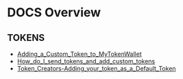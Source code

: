 # DOCS Overview

## TOKENS
* [Adding_a_Custom_Token_to_MyTokenWallet](Adding_a_Custom_Token_to_MyTokenWallet.md)
* [How_do_I_send_tokens_and_add_custom_tokens](How_do_I_send_tokens_and_add_custom_tokens.md)
* [Token_Creators-Adding_your_token_as_a_Default_Token](Token_Creators-Adding_your_token_as_a_Default_Token.md)
